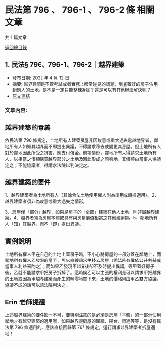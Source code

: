 # 民法第 796 、 796-1 、 796-2 條 相關文章

共 1 篇文章

[返回總目錄](00_總目錄.md)

## 1. 民法§ 796、796-1、796-2｜越界建築

- 發布日期: 2022 年 4 月 12 日
- 摘要: 越界建築是不管考試或者實務上都常碰見的議題，到底蓋好的房子佔用到別人的土地，是不是一定只能整棟拆除？還是可以有其他辦法解決呢？
- [原文連結](https://www.jasper-realestate.com/%e8%b6%8a%e7%95%8c%e5%bb%ba%e7%af%89/)

### 文章內容:

## 越界建築的意義

依民法第 796 條規定，土地所有人建築房屋非因故意或重大過失逾越地界者，鄰地所有人如知其越界而不即提出異議，不得請求移去或變更其房屋。但土地所有人對於鄰地因此所受之損害，應支付償金。前項情形，鄰地所有人得請求土地所有人，以相當之價額購買越界部分之土地及因此形成之畸零地，其價額由當事人協議定之；不能協議者，得請求法院以判決定之。

## 越界建築的要件

1、越界建築者為土地所有人（其餘合法土地使用權人則為準用或類推適用）。2、越界建築者須非為故意或重大過失之情形。

3、房屋僅「部分」越界，如果是房子的「全部」建築在他人土地，則非屬越界建築。4、越界者需為房屋本體或具有與房屋價值相當之其他建築物。5、鄰地所有人「知」其越界，而不「即」提出異議。

## 實例說明

土地所有權人甲在自己的土地上蓋房子時，不小心將房屋的一部分蓋在鄰地上，而鄰地所有權人乙發現的當下，可以直接請求甲移去房屋（但法院有權依公共利益或當事人利益審酌之）；而如果乙發現甲越界後卻不及時提出異議，等甲蓋好房子後，乙就不能請求甲把房子拆掉了。這時候乙可以主張的權利是可以請求甲把越界的土地或因為甲越界建築而產生的畸零地買下來，土地的價格則由甲乙雙方協議，協議不成的話可以請法院判決之。

## Erin 老師提醒

上述越界建築的要件缺一不可，要特別注意的是必須是房屋「本體」的一部分佔用鄰地才有越界建築的適用哦，如果越界是房屋的圍牆、陽台、雨遮等等，是沒有民法第 796 條適用的，應該直接回歸第 767 條規定，逕行請求越界建築者拆屋還地！

---

